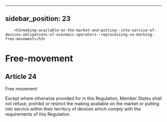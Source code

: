 
---
sidebar_position: 23
---
        <h3>making-available-on-the-market-and-putting--into-service-of-devices-obligations-of-economic-operators--reprocessing-ce-marking-free-movement</h3>
<h1>Free-movement</h1>
<h2>Article 24</h2>
   <p class="stitle-article-norm">Free movement</p>
   <p class="norm">Except where otherwise provided for in this 
Regulation, Member&nbsp;States shall not refuse, prohibit or restrict 
the making available on the market or putting into service within their 
territory of devices which comply with the requirements of this 
Regulation.</p>
   <p>
      
      
   </p>
   